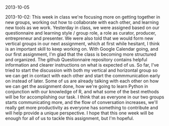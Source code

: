 2013-10-05


2013-10-02: This week in class we're focusing more on getting together in new groups, working out how to collaborate with each other, and learning new tools as we work. Yesterday in class, we were assigned based on our questionnaire and learning style / group role, a role as curator, producer, entrepreneur and presenter. We were also told that we would form new vertical groups in our next assignment, which at first while hesitant, I think is an important skill to keep working on. With Google Calendar going, and our first assignment, I'm glad that the class is becoming more structured and organized. The github Questionnaire repository contains helpful information and clearer instructions on what is expected of us. So far, I've tried to start the discussion with both my vertical and horizontal group so we can get in contact with each other and start the commmunication early on instead of later. Some of us are already talking with each other on how we can get the assignment done, how we're going to learn Python in conjunction with our knowledge of R, and what some of the best methods will be for accomplishing our task. I think that as everyone in our two groups starts communicating more, and the flow of conversation increases, we'll really get more productivity as everyone has something to contribute and will help provide a unique perspective. I hope that this one week will be enough for all of us to tackle this assignment, but I'm hopeful.
